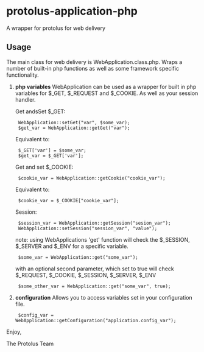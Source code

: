 protolus-application-php
===========
A wrapper for protolus for web delivery

Usage
-----
The main class for web delivery is WebApplication.class.php. Wraps a number of built-in php functions as well as some framework specific functionality.

1. **php variables**
	WebApplication can be used as a wrapper for built in php variables for $\_GET, $\_REQUEST and $\_COOKIE. As well as your session handler. 
	
	Get andsSet $\_GET:

		WebApplication::setGet("var", $some_var);
		$get_var = WebApplication::getGet("var");

	Equivalent to:

		$_GET['var'] = $some_var;
		$get_var = $_GET['var'];
	Get and set $\_COOKIE:

		$cookie_var = WebApplication::getCookie("cookie_var");
	Equivalent to:

		$cookie_var = $_COOKIE["cookie_var"];

	Session:

		$session_var = WebApplication::getSession("sesion_var");
		WebApplication::setSession("session_var", "value");

	note: using WebApplications 'get' function will check the $\_SESSION, $\_SERVER and $\_ENV for a specific variable. 

		$some_var = WebApplication::get("some_var");
	with an optional second parameter, which set to true will check $\_REQUEST, $\_COOKIE, $\_SESSION, $\_SERVER, $\_ENV

		$some_other_var = WebApplication::get("some_var", true);
2. **configuration** 
	Allows you to access variables set in your configuration file.

		$config_var = WebApplication::getConfiguration("application.config_var");


Enjoy,

The Protolus Team